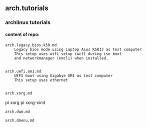 ## arch.tutorials

### archlinux tutorials


#### content of repo:

    arch.legacy.bios.k50.md
        Legacy bios mode using Laptop Asus K50IJ as test computer
        This setup uses wifi setup iwctl during iso boot
        and networkmanager (nmcli) when installed.


    arch.uefi.am1.md
        UEFI boot using Gigabye AM1 as test computer
        This setup uses ethernet


    arch.xorg.md
pi xorg
pi xorg-xinit


    arch.dwm.md

    arch.dmenu.md








